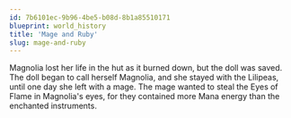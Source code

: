 ```yaml
---
id: 7b6101ec-9b96-4be5-b08d-8b1a85510171
blueprint: world_history
title: 'Mage and Ruby'
slug: mage-and-ruby
---
```

Magnolia lost her life in the hut as it burned down, but the doll was saved. The doll began to call herself Magnolia, and she stayed with the Lilipeas, until one day she left with a mage. The mage wanted to steal the Eyes of Flame in Magnolia's eyes, for they contained more Mana energy than the enchanted instruments.